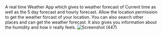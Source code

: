 A real time Weather App which gives to weather forecast of Current time as well as the 5 day forecast and hourly forecast.
Allow the location permission to get the weather forcast of your location.
You can also search other places and can get the weather forecast.
It also gives you information about the humidity and how ir really feels.
![Screenshot (447)](https://github.com/Ishan072/RealTime-Weather-App/assets/84572741/73567830-2d20-4cb6-aa25-8c4fdc642df1)
